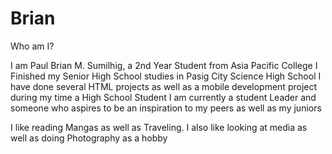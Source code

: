 # Brian
Who am I?

I am Paul Brian M. Sumilhig, a 2nd Year Student from Asia Pacific College 
I Finished my Senior High School studies in Pasig City Science High School
I have done several HTML projects as well as a mobile development project during my time a High School Student
I am currently a student Leader and someone who aspires to be an inspiration to my peers as well as my juniors


I like reading Mangas as well as Traveling. I also like looking at media as well as doing Photography as a hobby
